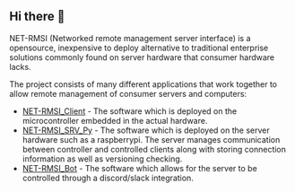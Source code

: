 ## Hi there 👋


NET-RMSI (Networked remote management server interface) is a opensource, inexpensive to deploy alternative to traditional enterprise solutions commonly found on server hardware that consumer hardware lacks.

The project consists of many different applications that work together to allow remote management of consumer servers and computers:
- [NET-RMSI_Client](https://github.com/NET-RMSI/NET-RMSI_Client) - The software which is deployed on the microcontroller embedded in the actual hardware.
- [NET-RMSI_SRV_Py](https://github.com/NET-RMSI/NET-RMSI_Srv_Py) - The software which is deployed on the server hardware such as a raspberrypi. The server manages communication between controller and controlled clients along with storing connection information as well as versioning checking.
- [NET-RMSI_Bot](https://github.com/NET-RMSI/NET-RMSI_Bot/) - The software which allows for the server to be controlled through a discord/slack integration.
